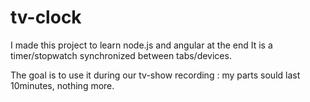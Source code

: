 tv-clock
========

I made this project to learn node.js and angular at the end
It is a timer/stopwatch synchronized between tabs/devices.

The goal is to use it during our tv-show recording : my parts sould last 10minutes, nothing more.
